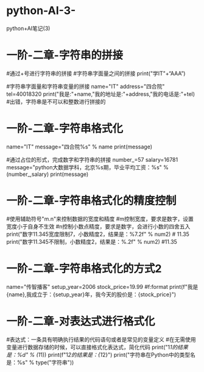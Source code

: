 # python-AI-3-
python+AI笔记(3)
# 一阶-二章-字符串的拼接
#通过+号进行字符串的拼接
#字符串字面量之间的拼接
print("学IT"+“AAA”)

#字符串字面量和字符串变量的拼接
name="IT"
address="四合院"
tel=40018320
print("我是:"+name,"我的地址是:"+address,"我的电话是:"+tel)
#出错，字符串是不可以和整数进行拼接的

# 一阶-二章-字符串格式化
name="IT"
message="四合院%s" % name
print(message)

#通过占位的形式，完成数字和字符串的拼接
number_=57
salary=16781
message="python大数据学科，北京%s期，毕业平均工资：%s" % (number_,salary)
print(message)

# 一阶-二章-字符串格式化的精度控制
#使用辅助符号"m.n"来控制数据的宽度和精度
#m控制宽度，要求是数字，设置宽度小于自身不生效
#n控制小数点精度，要求是数字，会进行小数的四舍五入
print("数字11.345宽度限制7，小数精度2，结果是：%7.2f" % num2)  #  11.35
print("数字11.345不限制，小数精度2，结果是：%.2f" % num2)  #11.35

# 一阶-二章-字符串格式化的方式2
name="传智播客"
setup_year=2006
stock_price=19.99
#f:format
print(f"我是{name},我成立于：{setup_year}年，我今天的股价是：{stock_price}")

# 一阶-二章-对表达式进行格式化
#表达式：一条具有明确执行结果的代码语句或者是常见的变量定义
#在无需使用变量进行数据存储的时候，可以直接格式化表达式，简化代码
print("1*1的结果是：%d" % (1*1))
print(f"1*2的结果是：{1*2}")
print("字符串在Python中的类型名是：%s" % type("字符串"))
